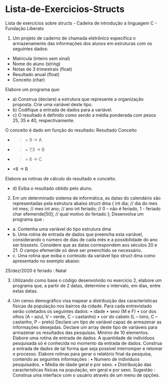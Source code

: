 # Lista-de-Exercicios-Structs
Lista de exercícios sobre structs - Cadeira de introdução a linguagem C - Fundação Liberato

1. Um projeto de caderno de chamada eletrônico especifica o armazenamento das informações dos alunos em estruturas com os seguintes dados:
* Matricula (inteiro sem sinal)
* Nome do aluno (string)
* Notas de 3 trimestrais (float)
* Resultado anual (float)
* Conceito (char)

Elabore um programa que:
* a) Construa (declare) a estrutura que represente a organização proposta. Crie uma variável deste tipo.
* b) Codifique a entrada de dados para a variável.
* c) O resultado é definido como sendo a média ponderada com pesos 25, 35 e 40, respectivamente.

O conceito é dado em função do resultado: 
Resultado Conceito
* >= 9   -> A
* >= 7,5 -> B
* >= 6   -> C
* <6     -> R

Elabore as rotinas de cálculo do resultado e conceito.

* d) Exiba o resultado obtido pelo aluno.

2. Em um determinado sistema de informática, as datas do calendário são representadas
pela estrutura abaixo
struct dma 
{
int dia; // dia do mes
int mes; // mes 
int ano; // ano
int feriado; // 0 – não é feriado, 1 - feriado
char efemeride[50]; // qual motivo do feriado
};
Desenvolva um programa que :
* a. Contenha uma variável do tipo estrutura dma
* b. Uma rotina de entrada de dados que preencha esta variável, considerando o número de dias de cada mês e a possibilidade do ano ser bissexto. Considere que as datas correspondem aos séculos 20 e 21. O campo efemeride só deve ser preenchido se necessário.
* c. Uma rotina que exiba o conteúdo da variável tipo struct dma como apresentado no exemplo abaixo:

25/dez/2020 é feriado : Natal

3. Utilizando como base o código desenvolvido no exercicio 2, elabore um programa que, a
partir de 2 datas, determine o intervalo, em dias, entre estas datas.

4. Um censo demográfico visa mapear a distribuição das características físicas da população
nos bairros da cidade. Para cada entrevistado serão coletados os seguintes dados:
• idade
• sexo (M e F)
• cor dos olhos (A – azul, V – verde, C – castanho)
• cor do cabelo (L – loiro, C – castanho, P – preto)
Declare um tipo de variável capaz de armazenar as informações desejadas.
Declare um array deste tipo de variáveis para armazenar os resultados das pesquisas. Minimo
de 10 elementos.
Elabore uma rotina de entrada de dados. A quantidade de indivíduos pesquisada só é conhecida
no momento da entrada de dados. Construa a entrada de dados de tal forma que seja possível
interromper e retomar o processo.
Elabore rotinas para gerar o relatório final da pesquisa, contendo as seguintes informações :
• Numero de indivíduos pesquisados.
• Média de idade geral e por sexo.
• Distribuição das caracteristicas fisicas na população, em geral e por sexo.
Sugestão : Construa uma interface com o usuário através de um menu de opções.
